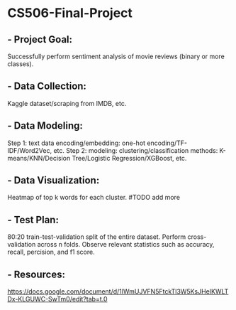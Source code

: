 # CS506-Final-Project

## - Project Goal:
Successfully perform sentiment analysis of movie reviews (binary or more classes).

## - Data Collection:
Kaggle dataset/scraping from IMDB, etc.

## - Data Modeling:
Step 1: text data encoding/embedding: one-hot encoding/TF-IDF/Word2Vec, etc.
Step 2: modeling: clustering/classification methods: K-means/KNN/Decision Tree/Logistic Regression/XGBoost, etc.

## - Data Visualization:
Heatmap of top k words for each cluster. #TODO add more

## - Test Plan:
80:20 train-test-validation split of the entire dataset. Perform cross-validation across n folds. 
Observe relevant statistics such as accuracy, recall, percision, and f1 score.

## - Resources:
https://docs.google.com/document/d/1lWmUJVFN5FtckTl3W5KsJHeIKWLTDx-KLGUWC-SwTm0/edit?tab=t.0

